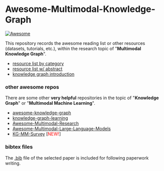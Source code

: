 # Awesome-Multimodal-Knowledge-Graph

[![Awesome](https://awesome.re/badge-flat.svg)](https://awesome.re)

This repository records the awesome reading list or other resources (datasets, tutorials, etc.), within the research topic of "**Multimodal Knowledge Graph**".

* [resource list by category](https://github.com/ZihengZZH/awesome-multimodal-knowledge-graph/blob/master/resource_list_by_category.md)
* [resource list w/ abstract](https://github.com/ZihengZZH/awesome-multimodal-knowledge-graph/blob/master/resource_list_abstract.md)
* [knowledge graph introduction](https://github.com/ZihengZZH/awesome-multimodal-knowledge-graph/blob/master/knowledge_graph.md)

### other awesome repos

There are some other **very helpful** repositories in the topic of "**Knowledge Graph**" or "**Multimodal Machine Learning**".

* [awesome-knowledge-graph](https://github.com/totogo/awesome-knowledge-graph)
* [knowledge-graph-learning](https://github.com/BrambleXu/knowledge-graph-learning)
* [Awesome-Multimodal-Research](https://github.com/Eurus-Holmes/Awesome-Multimodal-Research)
* [Awesome-Multimodal-Large-Language-Models](https://github.com/BradyFU/Awesome-Multimodal-Large-Language-Models)
* [KG-MM-Survey](https://github.com/zjukg/KG-MM-Survey) [<font color=red>NEW!</font>]

### bibtex files

The [.bib](https://github.com/ZihengZZH/awesome-multimodal-knowledge-graph/blob/master/reference.bib) file of the selected paper is included for following paperwork writing.